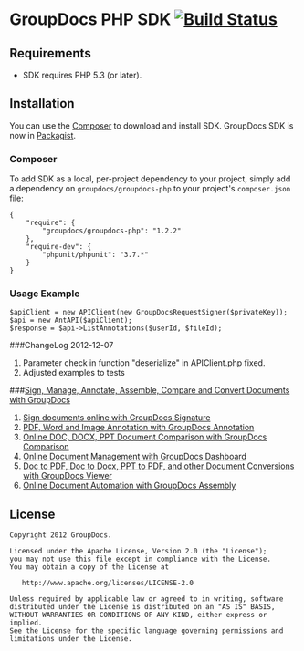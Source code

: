 GroupDocs PHP SDK [![Build Status](https://secure.travis-ci.org/groupdocs/groupdocs-php.png)](http://travis-ci.org/groupdocs/groupdocs-php)
=============

## Requirements

* SDK requires PHP 5.3 (or later).

## Installation

You can use the [Composer](http://getcomposer.org/) to download and install SDK.
GroupDocs SDK is now in [Packagist](https://packagist.org/packages/groupdocs/groupdocs-php).

### Composer

To add SDK as a local, per-project dependency to your project, simply add a dependency on `groupdocs/groupdocs-php` to your project's `composer.json` file:

	{
		"require": {
			"groupdocs/groupdocs-php": "1.2.2"
		},
		"require-dev": {
			"phpunit/phpunit": "3.7.*"
		}
	}

### Usage Example
	$apiClient = new APIClient(new GroupDocsRequestSigner($privateKey));
	$api = new AntAPI($apiClient);
	$response = $api->ListAnnotations($userId, $fileId);

###ChangeLog
2012-12-07
1. Parameter check in function "deserialize" in APIClient.php fixed.
2. Adjusted examples to tests

###[Sign, Manage, Annotate, Assemble, Compare and Convert Documents with GroupDocs](http://groupdocs.com)
1. [Sign documents online with GroupDocs Signature](http://groupdocs.com/apps/signature)
2. [PDF, Word and Image Annotation with GroupDocs Annotation](http://groupdocs.com/apps/annotation)
3. [Online DOC, DOCX, PPT Document Comparison with GroupDocs Comparison](http://groupdocs.com/apps/comparison)
4. [Online Document Management with GroupDocs Dashboard](http://groupdocs.com/apps/dashboard)
5. [Doc to PDF, Doc to Docx, PPT to PDF, and other Document Conversions with GroupDocs Viewer](http://groupdocs.com/apps/viewer)
6. [Online Document Automation with GroupDocs Assembly](http://groupdocs.com/apps/assembly)

License
-------

	Copyright 2012 GroupDocs.

	Licensed under the Apache License, Version 2.0 (the "License");
	you may not use this file except in compliance with the License.
	You may obtain a copy of the License at

	   http://www.apache.org/licenses/LICENSE-2.0

	Unless required by applicable law or agreed to in writing, software
	distributed under the License is distributed on an "AS IS" BASIS,
	WITHOUT WARRANTIES OR CONDITIONS OF ANY KIND, either express or implied.
	See the License for the specific language governing permissions and
	limitations under the License.
